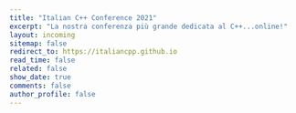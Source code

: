 ```yaml
---
title: "Italian C++ Conference 2021"
excerpt: "La nostra conferenza più grande dedicata al C++...online!"
layout: incoming
sitemap: false
redirect_to: https://italiancpp.github.io
read_time: false
related: false
show_date: true
comments: false
author_profile: false
---
```

